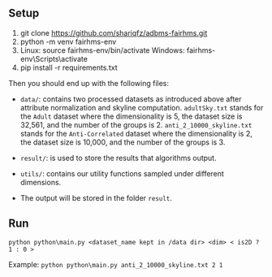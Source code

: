 ## Setup

1.	git clone https://github.com/shariqfz/adbms-fairhms.git
2.	python -m venv fairhms-env
3.	Linux: source fairhms-env/bin/activate
		Windows: fairhms-env\Scripts\activate
4.	pip install -r requirements.txt

Then you should end up with the following files:

- `data/`: contains two processed datasets as introduced above after attribute normalization and skyline computation. `adultSky.txt` stands for the `Adult` dataset where the dimensionality is 5, the dataset size is 32,561, and the number of the groups is 2. `anti_2_10000_skyline.txt` stands for the `Anti-Correlated` dataset where the dimensionality is 2, the dataset size is 10,000, and the number of the groups is 3.

- `result/`: is used to store the results that algorithms output.

- `utils/`: contains our utility functions sampled under different dimensions.

-	The output will be stored in the folder `result`.

## Run
`python python\main.py <dataset_name kept in /data dir> <dim> < is2D ? 1 : 0 >`

Example:
`python python\main.py anti_2_10000_skyline.txt 2 1`
